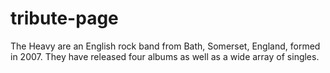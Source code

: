 # tribute-page
The Heavy are an English rock band from Bath, Somerset, England, formed in 2007.
They have released four albums as well as a wide array of singles.
